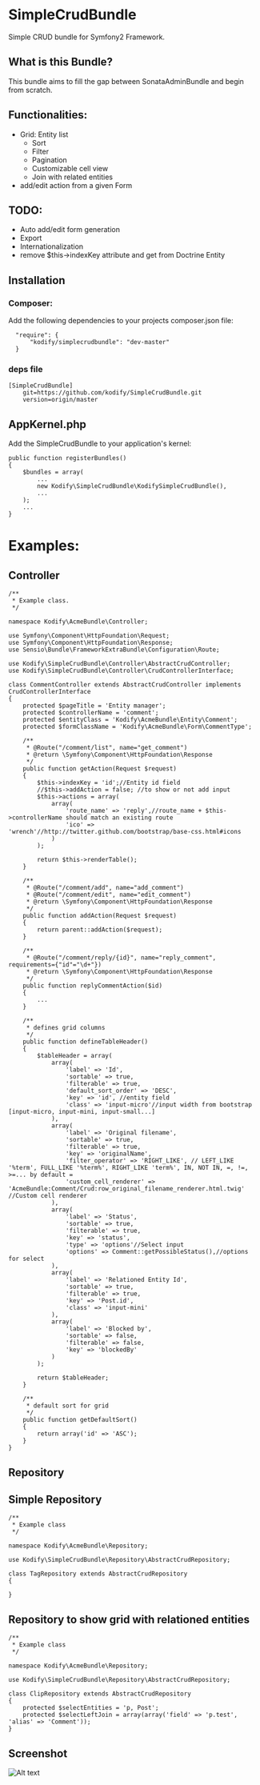 SimpleCrudBundle
================
Simple CRUD bundle for Symfony2 Framework.

What is this Bundle?
------------------------
This bundle aims to fill the gap between SonataAdminBundle and begin from scratch.


Functionalities:
------------------------
* Grid: Entity list
    * Sort
    * Filter
    * Pagination
    * Customizable cell view
    * Join with related entities
* add/edit action from a given Form

TODO:
------------------------
* Auto add/edit form generation
* Export
* Internationalization
* remove $this->indexKey attribute and get from Doctrine Entity


Installation
------------
### Composer:

Add the following dependencies to your projects composer.json file:

      "require": {
          "kodify/simplecrudbundle": "dev-master"
      }

### deps file

    [SimpleCrudBundle]
        git=https://github.com/kodify/SimpleCrudBundle.git
        version=origin/master

## AppKernel.php

Add the SimpleCrudBundle to your application's kernel:

    public function registerBundles()
    {
        $bundles = array(
            ...
            new Kodify\SimpleCrudBundle\KodifySimpleCrudBundle(),
            ...
        );
        ...
    }


Examples:
================

Controller
-------------------------------------------

    /**
     * Example class.
     */

    namespace Kodify\AcmeBundle\Controller;

    use Symfony\Component\HttpFoundation\Request;
    use Symfony\Component\HttpFoundation\Response;
    use Sensio\Bundle\FrameworkExtraBundle\Configuration\Route;

    use Kodify\SimpleCrudBundle\Controller\AbstractCrudController;
    use Kodify\SimpleCrudBundle\Controller\CrudControllerInterface;

    class CommentController extends AbstractCrudController implements CrudControllerInterface
    {
        protected $pageTitle = 'Entity manager';
        protected $controllerName = 'comment';
        protected $entityClass = 'Kodify\AcmeBundle\Entity\Comment';
        protected $formClassName = 'Kodify\AcmeBundle\Form\CommentType';

        /**
         * @Route("/comment/list", name="get_comment")
         * @return \Symfony\Component\HttpFoundation\Response
         */
        public function getAction(Request $request)
        {
            $this->indexKey = 'id';//Entity id field
            //$this->addAction = false; //to show or not add input
            $this->actions = array(
                array(
                    'route_name' => 'reply',//route_name + $this->controllerName should match an existing route
                    'ico' => 'wrench'//http://twitter.github.com/bootstrap/base-css.html#icons
                )
            );

            return $this->renderTable();
        }

        /**
         * @Route("/comment/add", name="add_comment")
         * @Route("/comment/edit", name="edit_comment")
         * @return \Symfony\Component\HttpFoundation\Response
         */
        public function addAction(Request $request)
        {
            return parent::addAction($request);
        }

        /**
         * @Route("/comment/reply/{id}", name="reply_comment", requirements={"id"="\d+"})
         * @return \Symfony\Component\HttpFoundation\Response
         */
        public function replyCommentAction($id)
        {
            ...
        }

        /**
         * defines grid columns
         */
        public function defineTableHeader()
        {
            $tableHeader = array(
                array(
                    'label' => 'Id',
                    'sortable' => true,
                    'filterable' => true,
                    'default_sort_order' => 'DESC',
                    'key' => 'id', //entity field
                    'class' => 'input-micro'//input width from bootstrap [input-micro, input-mini, input-small...]
                ),
                array(
                    'label' => 'Original filename',
                    'sortable' => true,
                    'filterable' => true,
                    'key' => 'originalName',
                    'filter_operator' => 'RIGHT_LIKE', // LEFT_LIKE '%term', FULL_LIKE '%term%', RIGHT_LIKE 'term%', IN, NOT IN, =, !=, >=... by default =
                    'custom_cell_renderer' => 'AcmeBundle:Comment/Crud:row_original_filename_renderer.html.twig' //Custom cell renderer
                ),
                array(
                    'label' => 'Status',
                    'sortable' => true,
                    'filterable' => true,
                    'key' => 'status',
                    'type' => 'options'//Select input
                    'options' => Comment::getPossibleStatus(),//options for select
                ),
                array(
                    'label' => 'Relationed Entity Id',
                    'sortable' => true,
                    'filterable' => true,
                    'key' => 'Post.id',
                    'class' => 'input-mini'
                ),
                array(
                    'label' => 'Blocked by',
                    'sortable' => false,
                    'filterable' => false,
                    'key' => 'blockedBy'
                )
            );

            return $tableHeader;
        }

        /**
         * default sort for grid
         */
        public function getDefaultSort()
        {
            return array('id' => 'ASC');
        }
    }

Repository
-------------------------------------------


Simple Repository
----------------------

    /**
     * Example class
     */

    namespace Kodify\AcmeBundle\Repository;

    use Kodify\SimpleCrudBundle\Repository\AbstractCrudRepository;

    class TagRepository extends AbstractCrudRepository
    {

    }

Repository to show grid with relationed entities
----------------------

    /**
     * Example class
     */

    namespace Kodify\AcmeBundle\Repository;

    use Kodify\SimpleCrudBundle\Repository\AbstractCrudRepository;

    class ClipRepository extends AbstractCrudRepository
    {
        protected $selectEntities = 'p, Post';
        protected $selectLeftJoin = array(array('field' => 'p.test', 'alias' => 'Comment'));
    }


Screenshot
------------
![Alt text](http://i.imgur.com/vWKXt.png "SimpleCrudBundle")



